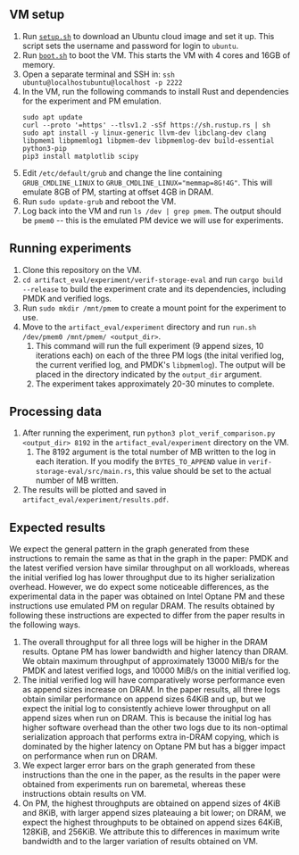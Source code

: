 ## VM setup

1. Run [`setup.sh`](http://setup.sh) to download an Ubuntu cloud image and set it up. This script sets the username and password for login to `ubuntu`.
2. Run [`boot.sh`](http://boot.sh) to boot the VM. This starts the VM with 4 cores and 16GB of memory.
3. Open a separate terminal and SSH in: `ssh ubuntu@localhostubuntu@localhost -p 2222`
4. In the VM, run the following commands to install Rust and dependencies for the experiment and PM emulation. 
    ```
    sudo apt update
    curl --proto '=https' --tlsv1.2 -sSf https://sh.rustup.rs | sh 
    sudo apt install -y linux-generic llvm-dev libclang-dev clang libpmem1 libpmemlog1 libpmem-dev libpmemlog-dev build-essential python3-pip
    pip3 install matplotlib scipy
    ```
5. Edit `/etc/default/grub` and change the line containing `GRUB_CMDLINE_LINUX` to `GRUB_CMDLINE_LINUX="memmap=8G!4G"`. This will emulate 8GB of PM, starting at offset 4GB in DRAM.
6. Run `sudo update-grub` and reboot the VM. 
7. Log back into the VM and run `ls /dev | grep pmem`. The output should be `pmem0` -- this is the emulated PM device we will use for experiments.

## Running experiments

1. Clone this repository on the VM.
2. `cd artifact_eval/experiment/verif-storage-eval` and run `cargo build --release` to build the experiment crate and its dependencies, including PMDK and verified logs.
3. Run `sudo mkdir /mnt/pmem` to create a mount point for the experiment to use.
4. Move to the `artifact_eval/experiment` directory and run `run.sh /dev/pmem0 /mnt/pmem/ <output_dir>`.
    1. This command will run the full experiment (9 append sizes, 10 iterations each) on each of the three PM logs (the inital verified log, the current verified log, and PMDK's `libpmemlog`). The output will be placed in the directory indicated by the `output_dir` argument. 
    2. The experiment takes approximately 20-30 minutes to complete.

## Processing data

1. After running the experiment, run `python3 plot_verif_comparison.py <output_dir> 8192` in the `artifact_eval/experiment` directory on the VM.
    1. The 8192 argument is the total number of MB written to the log in each iteration. If you modify the `BYTES_TO_APPEND` value in `verif-storage-eval/src/main.rs`, this value should be set to the actual number of MB written.
2. The results will be plotted and saved in `artifact_eval/experiment/results.pdf`.

## Expected results

We expect the general pattern in the graph generated from these instructions to remain the same as that in the graph in the paper: PMDK and the latest verified version have similar throughput on all workloads, whereas the initial verified log has lower throughput due to its higher serialization overhead. However, we do expect some noticeable differences, as  the experimental data in the paper was obtained on Intel Optane PM and these instructions use emulated PM on regular DRAM. The results obtained by following these instructions are expected to differ from the paper results in the following ways.

1. The overall throughput for all three logs will be higher in the DRAM results. Optane PM has lower bandwidth and higher latency than DRAM. We obtain maximum throughput of approximately 13000 MiB/s for the PMDK and latest verified logs, and 10000 MiB/s on the initial verified log.
2. The initial verified log will have comparatively worse performance even as append sizes increase on DRAM. In the paper results, all three logs obtain similar performance on append sizes 64KiB and up, but we expect the initial log to consistently achieve lower throughput on all append sizes when run on DRAM. This is because the initial log has higher software overhead than the other two logs due to its non-optimal serialization approach that performs extra in-DRAM copying, which is dominated by the higher latency on Optane PM but has a bigger impact on performance when run on DRAM.
3. We expect larger error bars on the graph generated from these instructions than the one in the paper, as the results in the paper were obtained from experiments run on baremetal, whereas these instructions obtain results on VM.
4. On PM, the highest throughputs are obtained on append sizes of 4KiB and 8KiB, with larger append sizes plateauing a bit lower; on DRAM, we expect the highest throughputs to be obtained on append sizes 64KiB, 128KiB, and 256KiB. We attribute this to differences in maximum write bandwidth and to the larger variation of results obtained on VM. 